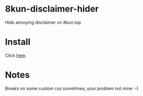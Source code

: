# 8kun-disclaimer-hider
Hide annoying disclaimer on 8kun.top
# Install
Click [here](https://github.com/2sn0w/8kun-disclaimer-hider/raw/master/8kun-disclaimer-hider.user.js).
# Notes
Breaks on some custom css sometimes, your problem not mine :-)
